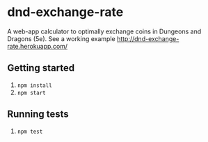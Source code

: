 # dnd-exchange-rate

A web-app calculator to optimally exchange coins in Dungeons and Dragons (5e). 
See a working example http://dnd-exchange-rate.herokuapp.com/

## Getting started
1. `npm install`
2. `npm start`

## Running tests
1. `npm test`
